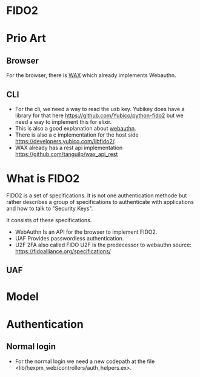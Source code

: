 # FIDO2


# Prio Art
## Browser
For the browser, there is [WAX](https://hex.pm/packages/wax_) which already implements Webauthn.
## CLI
* For the cli, we need a way to read the usb key. Yubikey does have a library for that here 
  <https://github.com/Yubico/python-fido2> but we need a way to implement this for elixir.
* This is also a good explanation about [webauthn](https://developers.yubico.com/WebAuthn/).
* There is also a c implementation for the host side <https://developers.yubico.com/libfido2/>.
* WAX already has a rest api implementation <https://github.com/tanguilp/wax_api_rest>

# What is FIDO2
FIDO2 is a set of specifications. It is not one authentication methode but rather describes a group of specifications to authenticate with applications and how to talk to "Security Keys".

It consists of these specifications.

- WebAuthn
Is an API for the browser to implement FIDO2.
- UAF
Provides passwordless authentication.
- U2F
2FA also called FIDO U2F is the predecessor to webauthn
source: https://fidoalliance.org/specifications/


## UAF



# Model


# Authentication

## Normal login
  * For the normal login we need a new codepath at the file <lib/hexpm_web/controllers/auth_helpers.ex>. 
  
  

